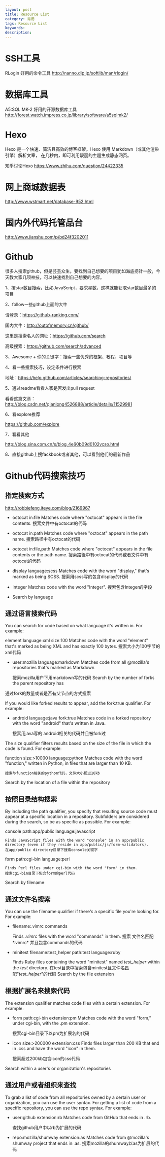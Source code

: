 ```yaml
---
layout: post
title: Resource List
category: 常用
tags: Resource List
keywords: 
description: 
---
```


# SSH工具
RLogin 好用的命令工具
http://nanno.dip.jp/softlib/man/rlogin/

# 数据库工具
A5:SQL MK-2 好用的开源数据库工具
http://forest.watch.impress.co.jp/library/software/a5sqlmk2/


# Hexo
Hexo 是一个快速、简洁且高效的博客框架。Hexo 使用 Markdown（或其他渲染引擎）解析文章，
在几秒内，即可利用靓丽的主题生成静态网页。

知乎讨论Hexo
https://www.zhihu.com/question/24422335

# 网上商城数据表
http://www.wstmart.net/database-952.html

# 国内外代码托管品台

http://www.jianshu.com/p/bd24f3202011
# Github
很多人搜索github，但是芸芸众生，要找到自己想要的项目犹如海底捞针一般，今天教大家几项神技，可以快速找到自己想要的内容。

1、按star数目搜索，比如JavaScript，要求星数，这样就能获取star数目最多的项目

2、follow一些github上面的大牛

请登录：https://github-ranking.com/

国内大牛：http://outofmemory.cn/github/

这里是搜索名人的网址：https://github.com/search

高级搜索：https://github.com/search/advanced

3、Awesome + 你的关键字：搜索一些优秀的框架、教程、项目等

4、看一些搜索技巧，设定条件进行搜索

地址：https://help.github.com/articles/searching-repositories/


5、通过readme看看人家是否发出pull request

看看这篇文章：http://blog.csdn.net/qianlong4526888/article/details/11529981


6、看explore推荐

https://github.com/explore


7、看看其他

http://blog.sina.com.cn/s/blog_4e60b09d0102vcso.html


8、直接github上搜fackbook或者其他，可以看到他们的最新作品


# Github代码搜索技巧

## 指定搜索方式

http://robbiefeng.iteye.com/blog/2169967
 
- octocat in:file
    Matches code where "octocat" appears in the file contents.
    搜索文件中有octocat的代码
    
- octocat in:path
    Matches code where "octocat" appears in the path name.
    搜索路径中有octocat的代码
    
- octocat in:file,path
    Matches code where "octocat" appears in the file contents or the path name.
    搜索路径中有octocat的代码或者文件中有octocat的代码
    
- display language:scss
    Matches code with the word "display," that's marked as being SCSS.
    搜索用scss写的包含display的代码
    
- Integer
    Matches code with the word "Integer".
    搜索包含Integer的字段
- Search by language

## 通过语言搜索代码

You can search for code based on what language it's written in. For example:

element language:xml size:100
    Matches code with the word "element" that's marked as being XML and has exactly 100 bytes.
    搜索大小为100字节的xml代码
    
- user:mozilla language:markdown
    Matches code from all @mozilla's repositories that's marked as Markdown.
    
    搜索mozilla用户下用markdown写的代码
Search by the number of forks the parent repository has

通过fork的数量或者是否有父节点的方式搜索

 

If you would like forked results to appear, add the fork:true qualifier. For example:

 
- android language:java fork:true
    Matches code in a forked repository with the word "android" that's written in Java.
    
    搜索用java写的 android相关的代码并且被fork过

The size qualifier filters results based on the size of the file in which the code is found. For example:

function size:>10000 language:python
    Matches code with the word "function," written in Python, in files that are larger than 10 KB.
    
    搜索与function相关的python代码，文件大小超过10kb
Search by the location of a file within the repository

## 按照目录结构搜索

By including the path qualifier, you specify that resulting source code must appear at a specific location in a repository. Subfolders are considered during the search, so be as specific as possible. For example:

console path:app/public language:javascript

    Finds JavaScript files with the word "console" in an app/public directory (even if they reside in app/public/js/form-validators).
    在app/public directory目录下搜索console关键字
form path:cgi-bin language:perl

    Finds Perl files under cgi-bin with the word "form" in them.
    搜索cgi-bin目录下包含form的perl代码
Search by filename

## 通过文件名搜索

You can use the filename qualifier if there's a specific file you're looking for. For example:
- filename:.vimrc commands

    Finds *.vimrc* files with the word "commands" in them.
    搜索 文件名匹配*.vimrc* 并且包含commands的代码
- minitest filename:test_helper path:test language:ruby

    Finds Ruby files containing the word "minitest" named *test_helper* within the *test* directory.
    在test目录中搜索包含minitest且文件名匹配"*test_helper*"的代码
Search by the file extension

## 根据扩展名来搜索代码

The extension qualifier matches code files with a certain extension. For example:
- form path:cgi-bin extension:pm
    Matches code with the word "form," under cgi-bin, with the .pm extension.
    
    搜索cgi-bin目录下以pm为扩展名的代码
    
- icon size:>200000 extension:css
    Finds files larger than 200 KB that end in .css and have the word "icon" in them.
    
    搜索超过200kb包含icon的css代码
    
Search within a user's or organization's repositories

## 通过用户或者组织来查找

To grab a list of code from all repositories owned by a certain user or organization, you can use the user syntax. For getting a list of code from a specific repository, you can use the repo syntax. For example:
- user:github extension:rb
    Matches code from GitHub that ends in .rb.
    
    查找github用户中以rb为扩展的代码
    
- repo:mozilla/shumway extension:as
    Matches code from @mozilla's shumway project that ends in .as.
    搜索mozilla的shumway以as为扩展的代码
